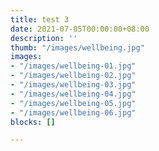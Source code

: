 ```yaml
---
title: test 3
date: 2021-07-05T00:00:00+08:00
description: ''
thumb: "/images/wellbeing.jpg"
images:
- "/images/wellbeing-01.jpg"
- "/images/wellbeing-02.jpg"
- "/images/wellbeing-03.jpg"
- "/images/wellbeing-04.jpg"
- "/images/wellbeing-05.jpg"
- "/images/wellbeing-06.jpg"
blocks: []

---
```

